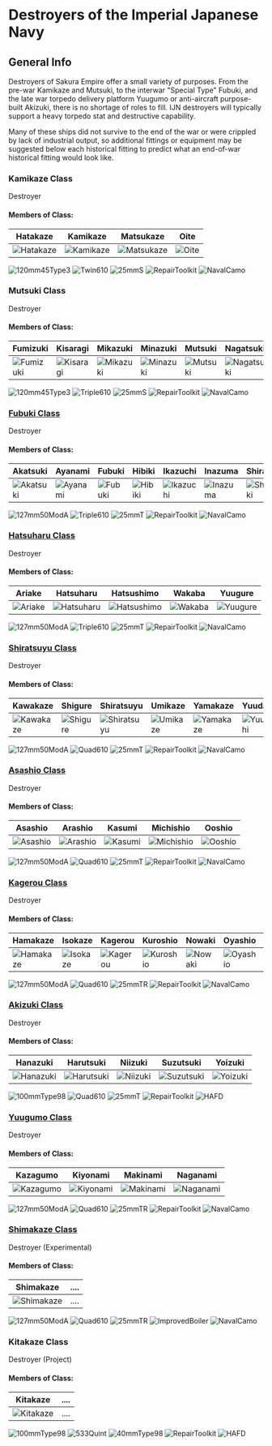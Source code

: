 # Destroyers of the Imperial Japanese Navy

## General Info

Destroyers of Sakura Empire offer a small variety of purposes. From the pre-war Kamikaze and Mutsuki, to the interwar "Special Type" Fubuki, and the late war torpedo delivery platform Yuugumo or anti-aircraft purpose-built Akizuki, there is no shortage of roles to fill. IJN destroyers will typically support a heavy torpedo stat and destructive capability.

Many of these ships did not survive to the end of the war or were crippled by lack of industrial output, so additional fittings or equipment may be suggested below each historical fitting to predict what an end-of-war historical fitting would look like.


### Kamikaze Class

Destroyer <br/>

#### Members of Class: <br/>
Hatakaze | Kamikaze | Matsukaze | Oite
| ------ | ------ | ------ | ------ |
![Hatakaze](/Icons/Ship/SakuraEmpire/Hatakaze.png) | ![Kamikaze](/Icons/Ship/SakuraEmpire/Kamikaze.png) | ![Matsukaze](/Icons/Ship/SakuraEmpire/Matsukaze.png) | ![Oite](/Icons/Ship/SakuraEmpire/Oite.png) | <br/>

![120mm45Type3](/Icons/Equipment/Guns/DD/12cm45-3rdYearType.png)
![Twin610](/Icons/Equipment/Torpedo/Surface/610mmTwinIJN.png)
![25mmS](/Icons/Equipment/AA/25mmType96.png)
![RepairToolkit](/Icons/Equipment/Auxiliary/RepairToolkit.png)
![NavalCamo](/Icons/Equipment/Auxiliary/NavalCamouflage.png) <br/>

### Mutsuki Class

Destroyer <br/>

#### Members of Class: <br/>
Fumizuki | Kisaragi | Mikazuki | Minazuki | Mutsuki | Nagatsuki | Uzuki
| ------ | ------ | ------ | ------ | ------ | ------ | ------ |
![Fumizuki](/Icons/Ship/SakuraEmpire/Fumizuki.png) | ![Kisaragi](/Icons/Ship/SakuraEmpire/Kisaragi.png) | ![Mikazuki](/Icons/Ship/SakuraEmpire/Mikazuki.png) | ![Minazuki](/Icons/Ship/SakuraEmpire/Minazuki.png) | ![Mutsuki](/Icons/Ship/SakuraEmpire/Mutsuki.png) | ![Nagatsuki](/Icons/Ship/SakuraEmpire/Nagatsuki.png) | ![Uzuki](/Icons/Ship/SakuraEmpire/Uzuki.png) | 

![120mm45Type3](/Icons/Equipment/Guns/DD/12cm45-3rdYearType.png)
![Triple610](/Icons/Equipment/Torpedo/Surface/610mmTripleIJN.png)
![25mmS](/Icons/Equipment/AA/25mmType96.png)
![RepairToolkit](/Icons/Equipment/Auxiliary/RepairToolkit.png)
![NavalCamo](/Icons/Equipment/Auxiliary/NavalCamouflage.png) <br/>

### [Fubuki Class](/History/IJN/FubukiClass.md)
Destroyer <br/>

#### Members of Class: <br/>
Akatsuki | Ayanami | Fubuki | Hibiki | Ikazuchi | Inazuma | Shirayuki | Uranami
| ------ | ------ | ------ | ------ | ------ | ------ | ------ | ------ |
![Akatsuki](/Icons/Ship/SakuraEmpire/Akatsuki.png) | ![Ayanami](/Icons/Ship/SakuraEmpire/Ayanami.png) | ![Fubuki](/Icons/Ship/SakuraEmpire/Fubuki.png) | ![Hibiki](/Icons/Ship/SakuraEmpire/Hibiki.png) | ![Ikazuchi](/Icons/Ship/SakuraEmpire/Ikazuchi.png) | ![Inazuma](/Icons/Ship/SakuraEmpire/Inazuma.png) | ![Shirayuki](/Icons/Ship/SakuraEmpire/Shirayuki.png) | ![Uranami](/Icons/Ship/SakuraEmpire/Uranami.png) <br/>

![127mm50ModA](/Icons/Equipment/Guns/DD/50Caliber3rdYearType12.7cmModA.png)
![Triple610](/Icons/Equipment/Torpedo/Surface/610mmTripleIJN.png)
![25mmT](/Icons/Equipment/AA/25mmType96T.png)
![RepairToolkit](/Icons/Equipment/Auxiliary/RepairToolkit.png)
![NavalCamo](/Icons/Equipment/Auxiliary/OxygenTorpedoUR.png) <br/>

### [Hatsuharu Class](/History/IJN/HatsuharuClass.md)

Destroyer <br/>

#### Members of Class: <br/>
Ariake | Hatsuharu | Hatsushimo | Wakaba | Yuugure
| ------ | ------ | ------ | ------ | ------ |
![Ariake](/Icons/Ship/SakuraEmpire/Ariake.png) | ![Hatsuharu](/Icons/Ship/SakuraEmpire/Hatsuharu.png) | ![Hatsushimo](/Icons/Ship/SakuraEmpire/Hatsushimo.png) | ![Wakaba](/Icons/Ship/SakuraEmpire/Wakaba.png) | ![Yuugure](/Icons/Ship/SakuraEmpire/Yuugure.png) <br/>

![127mm50ModA](/Icons/Equipment/Guns/DD/50Caliber3rdYearType12.7cmModB.png)
![Triple610](/Icons/Equipment/Torpedo/Surface/610mmTripleIJN.png)
![25mmT](/Icons/Equipment/AA/25mmType96T.png)
![RepairToolkit](/Icons/Equipment/Auxiliary/RepairToolkit.png)
![NavalCamo](/Icons/Equipment/Auxiliary/OxygenTorpedoUR.png) <br/>

### [Shiratsuyu Class](/History/IJN/ShiratsuyuClass.md)

Destroyer <br/>

#### Members of Class: <br/>
Kawakaze | Shigure | Shiratsuyu | Umikaze | Yamakaze | Yuudachi
| ------ | ------ | ------ | ------ | ------ | ------ |
![Kawakaze](/Icons/Ship/SakuraEmpire/Kawakaze.png) | ![Shigure](/Icons/Ship/SakuraEmpire/Shigure.png) | ![Shiratsuyu](/Icons/Ship/SakuraEmpire/Shiratsuyu.png) | ![Umikaze](/Icons/Ship/SakuraEmpire/Umikaze.png) | ![Yamakaze](/Icons/Ship/SakuraEmpire/Yamakaze.png) | ![Yuudachi](/Icons/Ship/SakuraEmpire/Yuudachi.png) <br/>

![127mm50ModA](/Icons/Equipment/Guns/DD/50Caliber3rdYearType12.7cmModB.png)
![Quad610](/Icons/Equipment/Torpedo/Surface/610mmQuadIJN.png)
![25mmT](/Icons/Equipment/AA/25mmType96T.png)
![RepairToolkit](/Icons/Equipment/Auxiliary/RepairToolkit.png)
![NavalCamo](/Icons/Equipment/Auxiliary/OxygenTorpedoUR.png) <br/>

### [Asashio Class](/History/IJN/AsashioClass.md)

Destroyer <br/>

#### Members of Class: <br/>
Asashio | Arashio | Kasumi | Michishio | Ooshio
| ------ | ------ | ------ | ------ | ------ |
![Asashio](/Icons/Ship/SakuraEmpire/Asashio.png) | ![Arashio](/Icons/Ship/SakuraEmpire/Arashio.png) | ![Kasumi](/Icons/Ship/SakuraEmpire/Kasumi.png) | ![Michishio](/Icons/Ship/SakuraEmpire/Michishio.png) | ![Ooshio](/Icons/Ship/SakuraEmpire/Ooshio.png) <br/>

![127mm50ModA](/Icons/Equipment/Guns/DD/50Caliber3rdYearType12.7cmModB.png)
![Quad610](/Icons/Equipment/Torpedo/Surface/610mmQuadIJN-Kai.png)
![25mmT](/Icons/Equipment/AA/25mmType96T.png)
![RepairToolkit](/Icons/Equipment/Auxiliary/RepairToolkit.png)
![NavalCamo](/Icons/Equipment/Auxiliary/OxygenTorpedoUR.png) <br/>

### [Kagerou Class](/History/IJN/KagerouClass.md)

Destroyer <br/>

#### Members of Class: <br/>
Hamakaze | Isokaze | Kagerou | Kuroshio | Nowaki | Oyashio | Shiranui | Tanikaze | Urakaze | Yukikaze
| ------ | ------ | ------ | ------ | ------ | ------ | ------ | ------ | ------ | ------ |
![Hamakaze](/Icons/Ship/SakuraEmpire/Hamakaze.png) | ![Isokaze](/Icons/Ship/SakuraEmpire/Isokaze.png) | ![Kagerou](/Icons/Ship/SakuraEmpire/Kagerou.png) | ![Kuroshio](/Icons/Ship/SakuraEmpire/Kuroshio.png) | ![Nowaki](/Icons/Ship/SakuraEmpire/Nowaki.png) | ![Oyashio](/Icons/Ship/SakuraEmpire/Oyashio.png) | ![Shiranui](/Icons/Ship/SakuraEmpire/Shiranui.png) | ![Tanikaze](/Icons/Ship/SakuraEmpire/Tanikaze.png) | ![Urakaze](/Icons/Ship/SakuraEmpire/Urakaze.png) | ![Yukikaze](/Icons/Ship/SakuraEmpire/Yukikaze.png) <br/>

![127mm50ModA](/Icons/Equipment/Guns/DD/50Caliber3rdYearType12.7cmModB.png)
![Quad610](/Icons/Equipment/Torpedo/Surface/610mmQuadIJN-Kai.png)
![25mmTR](/Icons/Equipment/AA/25mmType96TT.png)
![RepairToolkit](/Icons/Equipment/Auxiliary/RepairToolkit.png)
![NavalCamo](/Icons/Equipment/Auxiliary/OxygenTorpedoUR.png) <br/>

### [Akizuki Class](/History/IJN/AkizukiClass.md)

Destroyer <br/>

#### Members of Class: <br/>
Hanazuki | Harutsuki | Niizuki | Suzutsuki | Yoizuki
| ------ | ------ | ------ | ------ | ------ |
![Hanazuki](/Icons/Ship/SakuraEmpire/Hanazuki.png) | ![Harutsuki](/Icons/Ship/SakuraEmpire/Harutsuki.png) | ![Niizuki](/Icons/Ship/SakuraEmpire/Niizuki.png) | ![Suzutsuki](/Icons/Ship/SakuraEmpire/Suzutsuki.png) | ![Yoizuki](/Icons/Ship/SakuraEmpire/Yoizuki.png) <br/>

![100mmType98](/Icons/Equipment/Guns/DD/65CaliberType9810cm.png)
![Quad610](/Icons/Equipment/Torpedo/Surface/610mmQuadIJN.png)
![25mmT](/Icons/Equipment/AA/25mmType96TT.png)
![RepairToolkit](/Icons/Equipment/Auxiliary/RepairToolkit.png)
![HAFD](/Icons/Equipment/Auxiliary/Type94HAFD.png) <br/>

### [Yuugumo Class](/History/IJN/YuugumoClass.md)

Destroyer <br/>

#### Members of Class: <br/>
Kazagumo | Kiyonami | Makinami | Naganami
| ------ | ------ | ------ | ------ |
![Kazagumo](/Icons/Ship/SakuraEmpire/Kazagumo.png) | ![Kiyonami](/Icons/Ship/SakuraEmpire/Kiyonami.png) | ![Makinami](/Icons/Ship/SakuraEmpire/Makinami.png) | ![Naganami](/Icons/Ship/SakuraEmpire/Naganami.png) <br/>

![127mm50ModA](/Icons/Equipment/Guns/DD/50Caliber3rdYearType12.7cmModB.png)
![Quad610](/Icons/Equipment/Torpedo/Surface/610mmQuadIJN-Kai.png)
![25mmTR](/Icons/Equipment/AA/25mmType96TT.png)
![RepairToolkit](/Icons/Equipment/Auxiliary/RepairToolkit.png)
![NavalCamo](/Icons/Equipment/Auxiliary/OxygenTorpedoUR.png) <br/>

### [Shimakaze Class](/History/IJN/TypeCClass.md)

Destroyer (Experimental) <br/>

#### Members of Class: <br/>
Shimakaze | ....
| ------ | ------ 
![Shimakaze](/Icons/Ship/SakuraEmpire/Shimakaze.png) | ....<br/>

![127mm50ModA](/Icons/Equipment/Guns/DD/50Caliber3rdYearType12.7cmModB.png)
![Quad610](/Icons/Equipment/Torpedo/Surface/610mmQuintIJN.png)
![25mmTR](/Icons/Equipment/AA/25mmType96TT.png)
![ImprovedBoiler](/Icons/Equipment/Auxiliary/ImprovedBoiler.png)
![NavalCamo](/Icons/Equipment/Auxiliary/OxygenTorpedoUR.png) <br/>

### Kitakaze Class

Destroyer (Project) <br/>

#### Members of Class: <br/>
Kitakaze | ....
| ------ | ------ 
![Kitakaze](/Icons/Ship/SakuraEmpire/Kitakaze.png) | ....<br/>

![100mmType98](/Icons/Equipment/Guns/DD/65CaliberType9810cm.png)
![533Quint](/Icons/Equipment/Torpedo/Surface/53.3cmQuintKMS.png)
![40mmType98](/Icons/Equipment/AA/40mmType98.png)
![RepairToolkit](/Icons/Equipment/Auxiliary/RepairToolkit.png)
![HAFD](/Icons/Equipment/Auxiliary/Type94HAFD.png) <br/>
